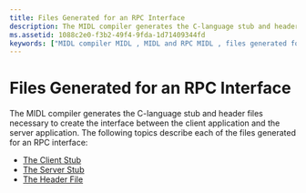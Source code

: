 ```yaml
---
title: Files Generated for an RPC Interface
description: The MIDL compiler generates the C-language stub and header files necessary to create the interface between the client application and the server application.
ms.assetid: 1088c2e0-f3b2-49f4-9fda-1d71409344fd
keywords: ["MIDL compiler MIDL , MIDL and RPC MIDL , files generated for RPC"]
---
```


# Files Generated for an RPC Interface

The MIDL compiler generates the C-language stub and header files necessary to create the interface between the client application and the server application. The following topics describe each of the files generated for an RPC interface:

-   [The Client Stub](the-client-stub.md)
-   [The Server Stub](the-server-stub.md)
-   [The Header File](the-header-file.md)

 

 





